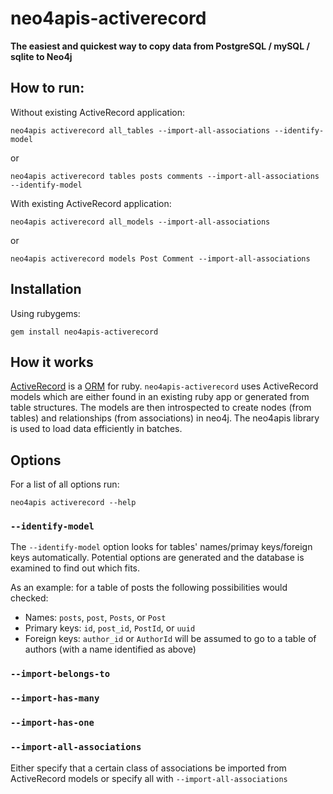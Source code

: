 # neo4apis-activerecord

**The easiest and quickest way to copy data from PostgreSQL / mySQL / sqlite to Neo4j**

## How to run:

Without existing ActiveRecord application:

    neo4apis activerecord all_tables --import-all-associations --identify-model

or

    neo4apis activerecord tables posts comments --import-all-associations --identify-model

With existing ActiveRecord application:

    neo4apis activerecord all_models --import-all-associations

or

    neo4apis activerecord models Post Comment --import-all-associations

## Installation

Using rubygems:

    gem install neo4apis-activerecord

## How it works

[ActiveRecord](http://guides.rubyonrails.org/active_record_basics.html) is a [ORM](http://en.wikipedia.org/wiki/Object-relational_mapping) for ruby.  `neo4apis-activerecord` uses ActiveRecord models which are either found in an existing ruby app or generated from table structures.  The models are then introspected to create nodes (from tables) and relationships (from associations) in neo4j.  The neo4apis library is used to load data efficiently in batches.

## Options

For a list of all options run:

    neo4apis activerecord --help

### `--identify-model`

The `--identify-model` option looks for tables' names/primay keys/foreign keys automatically.  Potential options are generated and the database is examined to find out which fits.

As an example: for a table of posts the following possibilities would checked:

 * Names: `posts`, `post`, `Posts`, or `Post`
 * Primary keys: `id`, `post_id`, `PostId`, or `uuid`
 * Foreign keys: `author_id` or `AuthorId` will be assumed to go to a table of authors (with a name identified as above)

### `--import-belongs-to`
### `--import-has-many`
### `--import-has-one`
### `--import-all-associations`

Either specify that a certain class of associations be imported from ActiveRecord models or specify all with `--import-all-associations`

